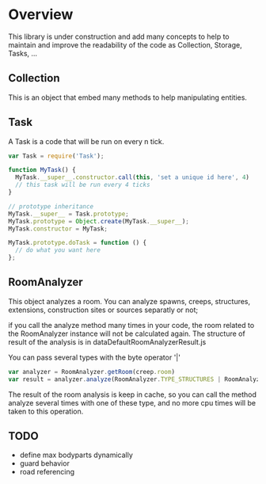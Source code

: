 # Overview

This library is under construction and add many concepts to help to maintain and improve the readability of the code as Collection, Storage, Tasks, ...

## Collection

This is an object that embed many methods to help manipulating entities.

## Task

A Task is a code that will be run on every n tick.

```javascript
var Task = require('Task');

function MyTask() {
  MyTask.__super__.constructor.call(this, 'set a unique id here', 4)
  // this task will be run every 4 ticks
}

// prototype inheritance
MyTask.__super__ = Task.prototype;
MyTask.prototype = Object.create(MyTask.__super__);
MyTask.constructor = MyTask;

MyTask.prototype.doTask = function () {
  // do what you want here
};
```

## RoomAnalyzer

This object analyzes a room. You can analyze spawns, creeps, structures, extensions, construction sites or sources separatly or not;

if you call the analyze method many times in your code, the room related to the RoomAnalyzer instance will not be calculated again.
The structure of result of the analysis is in dataDefaultRoomAnalyzerResult.js

You can pass several types with the byte operator '|'

```javascript
var analyzer = RoomAnalyzer.getRoom(creep.room)
var result = analyzer.analyze(RoomAnalyzer.TYPE_STRUCTURES | RoomAnalyzer.TYPE_CONSTRUCTION_SITES | RoomAnalyzer.TYPE_CREEPS);
```

The result of the room analysis is keep in cache, so you can call the method analyze several times with one of these type, and no more cpu times will be taken to this operation.

## TODO

- define max bodyparts dynamically
- guard behavior
- road referencing


